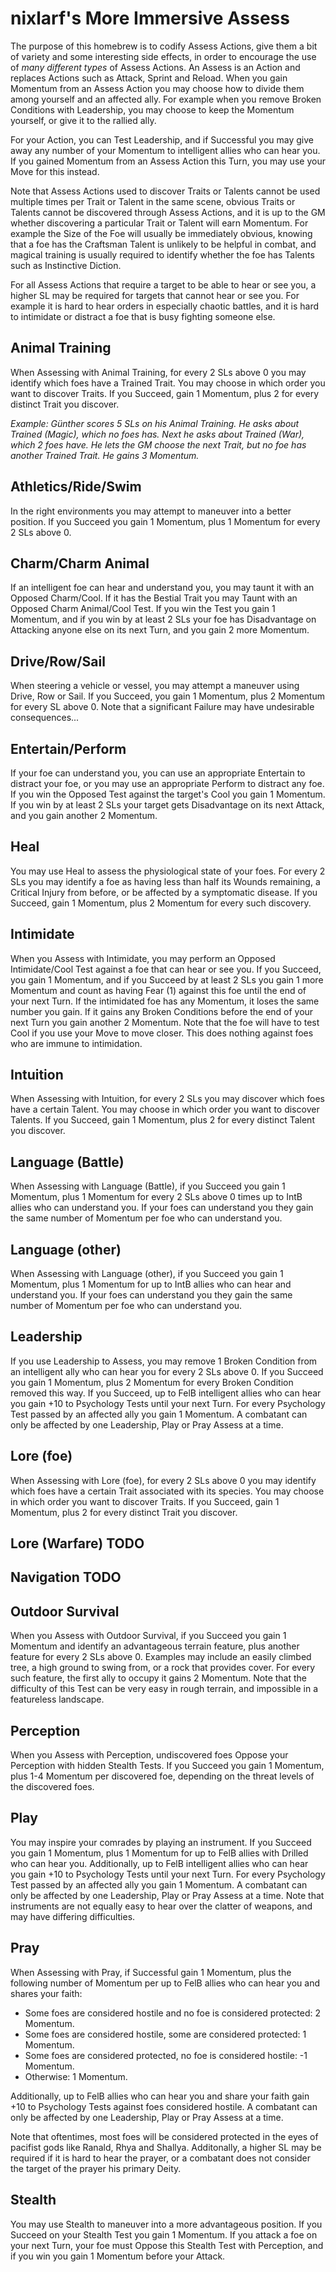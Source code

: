 # nixlarf's More Immersive Assess

The purpose of this homebrew is to codify Assess Actions, give them a bit of variety and some interesting side effects, in order to encourage the use of *many different types* of Assess Actions. An Assess is an Action and replaces Actions such as Attack, Sprint and Reload. When you gain Momentum from an Assess Action you may choose how to divide them among yourself and an affected ally. For example when you remove Broken Conditions with Leadership, you may choose to keep the Momentum yourself, or give it to the rallied ally.

For your Action, you can Test Leadership, and if Successful you may give away any number of your Momentum to intelligent allies who can hear you. If you gained Momentum from an Assess Action this Turn, you may use your Move for this instead.

Note that Assess Actions used to discover Traits or Talents cannot be used multiple times per Trait or Talent in the same scene, obvious Traits or Talents cannot be discovered through Assess Actions, and it is up to the GM whether discovering a particular Trait or Talent will earn Momentum. For example the Size of the Foe will usually be immediately obvious, knowing that a foe has the Craftsman Talent is unlikely to be helpful in combat, and magical training is usually required to identify whether the foe has Talents such as Instinctive Diction.

For all Assess Actions that require a target to be able to hear or see you, a higher SL may be required for targets that cannot hear or see you. For example it is hard to hear orders in especially chaotic battles, and it is hard to intimidate or distract a foe that is busy fighting someone else.


## **Animal Training**

When Assessing with Animal Training, for every 2 SLs above 0 you may identify which foes have a Trained Trait. You may choose in which order you want to discover Traits. If you Succeed, gain 1 Momentum, plus 2 for every distinct Trait you discover.

*Example: Günther scores 5 SLs on his Animal Training. He asks about Trained (Magic), which no foes has. Next he asks about Trained (War), which 2 foes have. He lets the GM choose the next Trait, but no foe has another Trained Trait. He gains 3 Momentum.*


## Athletics/Ride/Swim

In the right environments you may attempt to maneuver into a better position. If you Succeed you gain 1 Momentum, plus 1 Momentum for every 2 SLs above 0.


## Charm/Charm Animal

If an intelligent foe can hear and understand you, you may taunt it with an Opposed Charm/Cool. If it has the Bestial Trait you may Taunt with an Opposed Charm Animal/Cool Test. If you win the Test you gain 1 Momentum, and if you win by at least 2 SLs your foe has Disadvantage on Attacking anyone else on its next Turn, and you gain 2 more Momentum.


## Drive/Row/Sail

When steering a vehicle or vessel, you may attempt a maneuver using Drive, Row or Sail. If you Succeed, you gain 1 Momentum, plus 2 Momentum for every SL above 0. Note that a significant Failure may have undesirable consequences...


## Entertain/Perform

If your foe can understand you, you can use an appropriate Entertain to distract your foe, or you may use an appropriate Perform to distract any foe. If you win the Opposed Test against the target's Cool you gain 1 Momentum. If you win by at least 2 SLs your target gets Disadvantage on its next Attack, and you gain another 2 Momentum.


## Heal

You may use Heal to assess the physiological state of your foes. For every 2 SLs you may identify a foe as having less than half its Wounds remaining, a Critical Injury from before, or be affected by a symptomatic disease. If you Succeed, gain 1 Momentum, plus 2 Momentum for every such discovery.


## Intimidate

When you Assess with Intimidate, you may perform an Opposed Intimidate/Cool Test against a foe that can hear or see you. If you Succeed, you gain 1 Momentum, and if you Succeed by at least 2 SLs you gain 1 more Momentum and count as having Fear (1) against this foe until the end of your next Turn. If the intimidated foe has any Momentum, it loses the same number you gain. If it gains any Broken Conditions before the end of your next Turn you gain another 2 Momentum. Note that the foe will have to test Cool if you use your Move to move closer. This does nothing against foes who are immune to intimidation.


## Intuition

When Assessing with Intuition, for every 2 SLs you may discover which foes have a certain Talent. You may choose in which order you want to discover Talents. If you Succeed, gain 1 Momentum, plus 2 for every distinct Talent you discover.


## Language (Battle)

When Assessing with Language (Battle), if you Succeed you gain 1 Momentum, plus 1 Momentum for every 2 SLs above 0 times up to IntB allies who can understand you. If your foes can understand you they gain the same number of Momentum per foe who can understand you.


## Language (other)

When Assessing with Language (other), if you Succeed you gain 1 Momentum, plus 1 Momentum for up to IntB allies who can hear and understand you. If your foes can understand you they gain the same number of Momentum per foe who can understand you.


## Leadership

If you use Leadership to Assess, you may remove 1 Broken Condition from an intelligent ally who can hear you for every 2 SLs above 0. If you Succeed you gain 1 Momentum, plus 2 Momentum for every Broken Condition removed this way. If you Succeed, up to FelB intelligent allies who can hear you gain +10 to Psychology Tests until your next Turn. For every Psychology Test passed by an affected ally you gain 1 Momentum. A combatant can only be affected by one Leadership, Play or Pray Assess at a time.


## Lore (foe)

When Assessing with Lore (foe), for every 2 SLs above 0 you may identify which foes have a certain Trait associated with its species. You may choose in which order you want to discover Traits. If you Succeed, gain 1 Momentum, plus 2 for every distinct Trait you discover.


## Lore (Warfare) TODO


## Navigation TODO


## Outdoor Survival

When you Assess with Outdoor Survival, if you Succeed you gain 1 Momentum and identify an advantageous terrain feature, plus another feature for every 2 SLs above 0. Examples may include an easily climbed tree, a high ground to swing from, or a rock that provides cover. For every such feature, the first ally to occupy it gains 2 Momentum. Note that the difficulty of this Test can be very easy in rough terrain, and impossible in a featureless landscape.


## Perception

When you Assess with Perception, undiscovered foes Oppose your Perception with hidden Stealth Tests. If you Succeed you gain 1 Momentum, plus 1-4 Momentum per discovered foe, depending on the threat levels of the discovered foes.


## Play

You may inspire your comrades by playing an instrument. If you Succeed you gain 1 Momentum, plus 1 Momentum for up to FelB allies with Drilled who can hear you. Additionally, up to FelB intelligent allies who can hear you gain +10 to Psychology Tests until your next Turn. For every Psychology Test passed by an affected ally you gain 1 Momentum.  A combatant can only be affected by one Leadership, Play or Pray Assess at a time. Note that instruments are not equally easy to hear over the clatter of weapons, and may have differing difficulties.


## Pray

When Assessing with Pray, if Successful gain 1 Momentum, plus the following number of Momentum per up to FelB allies who can hear you and shares your faith:



* Some foes are considered hostile and no foe is considered protected: 2 Momentum.
* Some foes are considered hostile, some are considered protected: 1 Momentum.
* Some foes are considered protected, no foe is considered hostile: -1 Momentum.
* Otherwise: 1 Momentum.

Additionally, up to FelB allies who can hear you and share your faith gain +10 to Psychology Tests against foes considered hostile. A combatant can only be affected by one Leadership, Play or Pray Assess at a time.

Note that oftentimes, most foes will be considered protected in the eyes of pacifist gods like Ranald, Rhya and Shallya. Additonally, a higher SL may be required if it is hard to hear the prayer, or a combatant does not consider the target of the prayer his primary Deity.


## Stealth

You may use Stealth to maneuver into a more advantageous position. If you Succeed on your Stealth Test you gain 1 Momentum. If you attack a foe on your next Turn, your foe must Oppose this Stealth Test with Perception, and if you win you gain 1 Momentum before your Attack.
